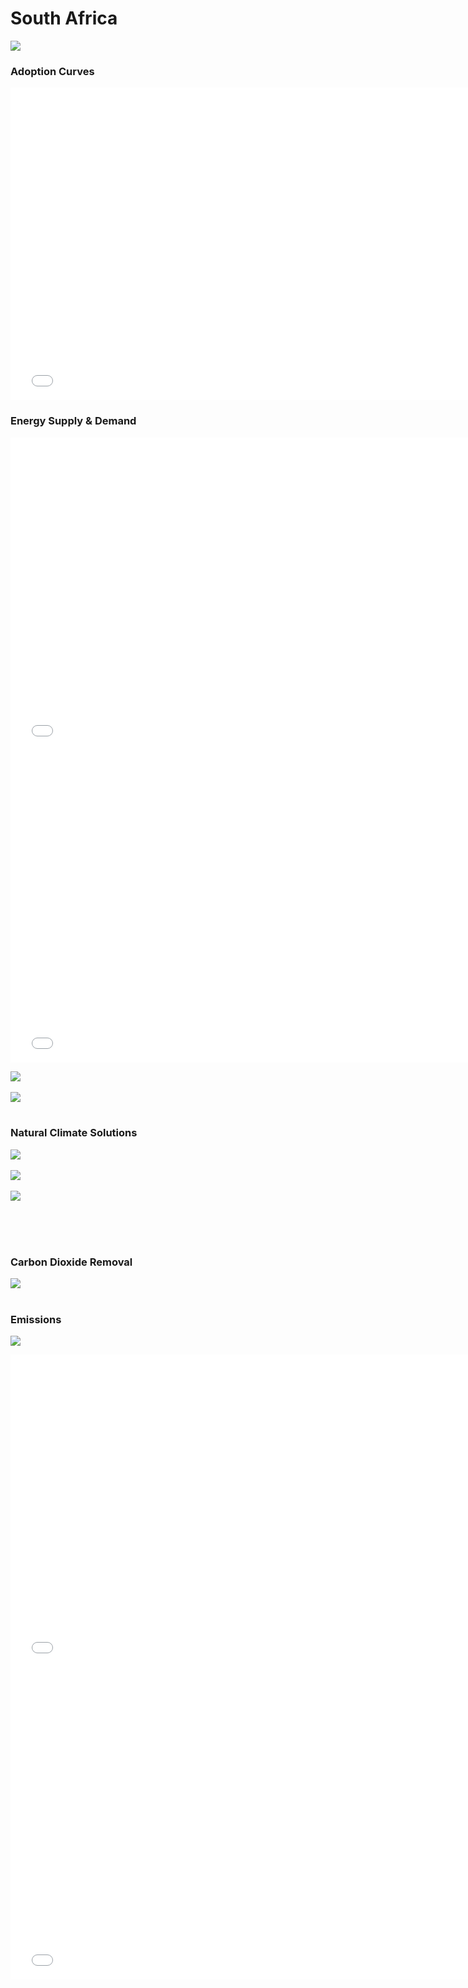 # South Africa

![](../region%20maps/SAFR.png)

### Adoption Curves

<iframe id="igraph" scrolling="no" style="border:none;" seamless="seamless" src= "scurves-SAFR.html" height="500" width="150%"></iframe>

<br/>

### Energy Supply & Demand

<iframe id="igraph" scrolling="no" style="border:none;" seamless="seamless" src= "demand-baseline-SAFR.html" height="500" width="150%"></iframe>

<br/>

<iframe id="igraph" scrolling="no" style="border:none;" seamless="seamless" src= "demand-pathway-SAFR.html" height="500" width="150%"></iframe>

![](../podi/data/figs/energysupply_pathway-SAFR)<br/><br/>
![](../podi/data/figs/electricity_pathway-SAFR)<br/><br/>

### Natural Climate Solutions

![](../podi/data/figs/ra_pathway-SAFR)<br/><br/>
![](../podi/data/figs/fw_pathway-SAFR)<br/><br/>
![](../podi/data/figs/afolu_pathway-SAFR)<br/><br/>

<br/><br/>

### Carbon Dioxide Removal

![](../podi/data/figs/cdr_pathway-SAFR)<br/><br/>

### Emissions

![](../podi/data/figs/mitigationwedges-SAFR)

<iframe id="igraph" scrolling="no" style="border:none;" seamless="seamless" src= "em1-SAFR.html" height="500" width="150%"></iframe>

<iframe id="igraph" scrolling="no" style="border:none;" seamless="seamless" src= "em2-SAFR.html" height="500" width="150%"></iframe>

<br/><br/>